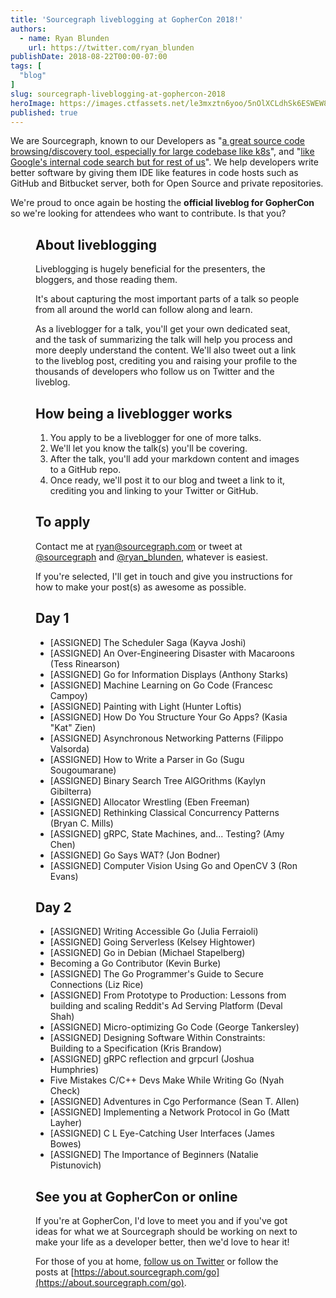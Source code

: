 ```yaml
---
title: 'Sourcegraph liveblogging at GopherCon 2018!'
authors:
  - name: Ryan Blunden
    url: https://twitter.com/ryan_blunden
publishDate: 2018-08-22T00:00-07:00
tags: [
  "blog"
]
slug: sourcegraph-liveblogging-at-gophercon-2018
heroImage: https://images.ctfassets.net/le3mxztn6yoo/5nOlXCLdhSk6ESWEW8iC24/01978fdff3206c78ad8bee4c0cdfee87/mechanic-tire.jpg
published: true
---
```


We are Sourcegraph, known
to our Developers as "[a great source code browsing/discovery tool, especially for large codebase like k8s](https://twitter.com/VladimirVivien/status/1032099627078696960)", and "[like Google's internal code search but for rest of us](https://twitter.com/tsaha/status/1032016464583131136)". We help developers write better software by giving them IDE like features in code hosts such as GitHub and Bitbucket server, both for Open Source and private repositories.

We're proud to once again be hosting the **official liveblog for GopherCon** so we're looking for attendees who want to contribute. Is that you?

<Figure 
  alt="GopherCon 2018 Banner. Gophers riding around on Go Karts. Cute!" 
  src="https://images.ctfassets.net/le3mxztn6yoo/5nOlXCLdhSk6ESWEW8iC24/01978fdff3206c78ad8bee4c0cdfee87/mechanic-tire.jpg?w=400"
/>

## About liveblogging

Liveblogging is hugely beneficial for the presenters, the bloggers, and those reading them.

It's about capturing the most important parts of a talk so people from all around the world can follow along and learn.

As a liveblogger for a talk, you'll get your own dedicated seat, and the task of summarizing the talk will help you process and more deeply understand the content. We'll also tweet out a link to the liveblog post, crediting you and raising your profile to the thousands of developers who follow us on Twitter and the liveblog.

## How being a liveblogger works

1. You apply to be a liveblogger for one of more talks.
2. We'll let you know the talk(s) you'll be covering.
3. After the talk, you'll add your markdown content and images to a GitHub repo.
4. Once ready, we'll post it to our blog and tweet a link to it, crediting you and linking to your Twitter or GitHub.

## To apply

Contact me at [ryan@sourcegraph.com](mailto:ryan@sourcegraph.com) or tweet at [@sourcegraph](https://twitter.com/sourcegraph) and [@ryan_blunden](https://twitter.com/ryan_blunden), whatever is easiest.

If you're selected, I'll get in touch and give you instructions for how to make your post(s) as awesome as possible.

## Day 1

 - [ASSIGNED] The Scheduler Saga (Kayva Joshi)
 - [ASSIGNED] An Over-Engineering Disaster with Macaroons (Tess Rinearson)
 - [ASSIGNED] Go for Information Displays (Anthony Starks)
 - [ASSIGNED] Machine Learning on Go Code (Francesc Campoy)
 - [ASSIGNED] Painting with Light (Hunter Loftis)
 - [ASSIGNED] How Do You Structure Your Go Apps? (Kasia "Kat" Zien)
 - [ASSIGNED] Asynchronous Networking Patterns (Filippo Valsorda)
 - [ASSIGNED] How to Write a Parser in Go (Sugu Sougoumarane)
 - [ASSIGNED] Binary Search Tree AlGOrithms (Kaylyn Gibilterra)
 - [ASSIGNED] Allocator Wrestling (Eben Freeman)
 - [ASSIGNED] Rethinking Classical Concurrency Patterns (Bryan C. Mills)
 - [ASSIGNED] gRPC, State Machines, and... Testing? (Amy Chen)
 - [ASSIGNED] Go Says WAT? (Jon Bodner)
 - [ASSIGNED] Computer Vision Using Go and OpenCV 3 (Ron Evans)

## Day 2

- [ASSIGNED] Writing Accessible Go (Julia Ferraioli)
- [ASSIGNED] Going Serverless (Kelsey Hightower)
- [ASSIGNED] Go in Debian (Michael Stapelberg)
- Becoming a Go Contributor (Kevin Burke)
- [ASSIGNED] The Go Programmer's Guide to Secure Connections (Liz Rice)
- [ASSIGNED] From Prototype to Production: Lessons from building and scaling Reddit's Ad Serving Platform (Deval Shah)
- [ASSIGNED] Micro-optimizing Go Code (George Tankersley)
- [ASSIGNED] Designing Software Within Constraints: Building to a Specification (Kris Brandow)
- [ASSIGNED] gRPC reflection and grpcurl (Joshua Humphries)
- Five Mistakes C/C++ Devs Make While Writing Go (Nyah Check)
- [ASSIGNED] Adventures in Cgo Performance (Sean T. Allen)
- [ASSIGNED] Implementing a Network Protocol in Go (Matt Layher)
- [ASSIGNED] C L Eye-Catching User Interfaces (James Bowes)
- [ASSIGNED] The Importance of Beginners (Natalie Pistunovich)

## See you at GopherCon or online
If you're at GopherCon, I'd love to meet you and if you've got ideas for what we at Sourcegraph should be working on next to make your life as a developer better, then we'd love to hear it!

For those of you at home, [follow us on Twitter](https://twitter.com/sourcegraph) or follow the posts at [https://about.sourcegraph.com/go](https://about.sourcegraph.com/go).
